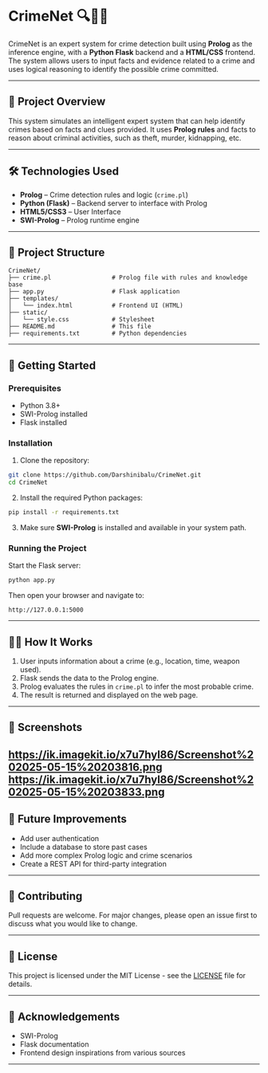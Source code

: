 
# CrimeNet 🔍🕵️‍♂️

CrimeNet is an expert system for crime detection built using **Prolog** as the inference engine, with a **Python Flask** backend and a **HTML/CSS** frontend. The system allows users to input facts and evidence related to a crime and uses logical reasoning to identify the possible crime committed.

---

## 🧠 Project Overview

This system simulates an intelligent expert system that can help identify crimes based on facts and clues provided. It uses **Prolog rules** and facts to reason about criminal activities, such as theft, murder, kidnapping, etc.

---

## 🛠️ Technologies Used

- **Prolog** – Crime detection rules and logic (`crime.pl`)
- **Python (Flask)** – Backend server to interface with Prolog
- **HTML5/CSS3** – User Interface
- **SWI-Prolog** – Prolog runtime engine

---

## 📂 Project Structure

```
CrimeNet/
├── crime.pl                 # Prolog file with rules and knowledge base
├── app.py                   # Flask application
├── templates/
│   └── index.html           # Frontend UI (HTML)
├── static/
│   └── style.css            # Stylesheet
├── README.md                # This file
├── requirements.txt         # Python dependencies
```

---

## 🚀 Getting Started

### Prerequisites

- Python 3.8+
- SWI-Prolog installed
- Flask installed

### Installation

1. Clone the repository:

```bash
git clone https://github.com/Darshinibalu/CrimeNet.git
cd CrimeNet
```

2. Install the required Python packages:

```bash
pip install -r requirements.txt
```

3. Make sure **SWI-Prolog** is installed and available in your system path.

### Running the Project

Start the Flask server:

```bash
python app.py
```

Then open your browser and navigate to:

```
http://127.0.0.1:5000
```

---

## 👩‍💻 How It Works

1. User inputs information about a crime (e.g., location, time, weapon used).
2. Flask sends the data to the Prolog engine.
3. Prolog evaluates the rules in `crime.pl` to infer the most probable crime.
4. The result is returned and displayed on the web page.

---

## 📸 Screenshots

https://ik.imagekit.io/x7u7hyl86/Screenshot%202025-05-15%20203816.png
https://ik.imagekit.io/x7u7hyl86/Screenshot%202025-05-15%20203833.png
---

## 📌 Future Improvements

- Add user authentication
- Include a database to store past cases
- Add more complex Prolog logic and crime scenarios
- Create a REST API for third-party integration

---

## 🤝 Contributing

Pull requests are welcome. For major changes, please open an issue first to discuss what you would like to change.

---

## 📜 License

This project is licensed under the MIT License - see the [LICENSE](LICENSE) file for details.

---

## 💬 Acknowledgements

- SWI-Prolog
- Flask documentation
- Frontend design inspirations from various sources

---
